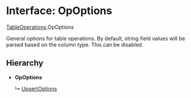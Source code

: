 # Interface: OpOptions

[TableOperations](../modules/tableoperations.md).OpOptions

General options for table operations.
By default, string field values will be parsed based on the column type.
This can be disabled.

## Hierarchy

- **OpOptions**

  ↳ [UpsertOptions](tableoperations.upsertoptions.md)
